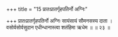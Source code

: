 +++
title = "15 प्रातःप्रातर्गृहपतिर्नो अग्निः"

+++
प्रातःप्रातर्गृहपतिर्नो अग्निः सायंसायं सौमनसस्य दाता ।  
वसोर्वसोर्वसुदान एधीन्धानास्त्वा शतंहिमा ऋधेम ॥ ॥ २३ ॥